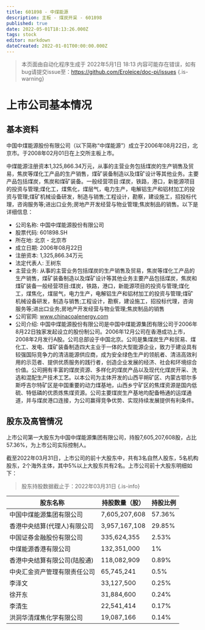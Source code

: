 ```yaml
---
title: 601898 - 中煤能源
description: 主板 - 煤炭开采 - 601898
published: true
date: 2022-05-01T18:13:26.000Z
tags: stock
editor: markdown
dateCreated: 2022-01-01T00:00:00.000Z
---
```


> 本页面由自动化程序生成于 2022年5月1日 18:13
> 内容可能存在错误，如有bug请提交issue至：https://github.com/Eroleice/doc-pi/issues
{.is-warning}

# 上市公司基本情况

## 基本资料

中国中煤能源股份有限公司（以下简称“中煤能源”）成立于2006年08月22日，北京市。于2008年02月01日在上交所主板上市。

中煤能源注册资本1,325,866.34万元，从事的主营业务包括煤炭的生产销售及贸易，焦炭等煤化工产品的生产销售，煤矿装备制造以及煤矿设计等其他业务。主要产品包括煤炭，焦炭和煤矿装备。一般经营项目:煤炭，铁路，港口，新能源项目的投资与管理;煤化工，煤焦化，煤层气，电力生产，电解铝生产和铝材加工的投资与管理;煤矿机械设备研发，制造与销售;工程设计，勘察，建设施工，招投标代理，咨询服务等;进出口业务;房地产开发经营与物业管理;焦炭制品的销售。以下是详细信息：

- 公司名称: 中国中煤能源股份有限公司
- 股票代码: 601898.SH
- 所在地: 北京 - 北京市
- 成立日期: 2006年08月22日
- 注册资本: 1,325,866.34万元
- 法定代表人: 王树东
- 主营业务: 从事的主营业务包括煤炭的生产销售及贸易，焦炭等煤化工产品的生产销售，煤矿装备制造以及煤矿设计等其他业务主要产品包括煤炭，焦炭和煤矿装备一般经营项目:煤炭，铁路，港口，新能源项目的投资与管理;煤化工，煤焦化，煤层气，电力生产，电解铝生产和铝材加工的投资与管理;煤矿机械设备研发，制造与销售;工程设计，勘察，建设施工，招投标代理，咨询服务等;进出口业务;房地产开发经营与物业管理;焦炭制品的销售
- 公司官网: www.chinacoalenergy.com
- 公司介绍: 中国中煤能源股份有限公司是中国中煤能源集团有限公司于2006年8月22日独家发起设立的股份制公司。2006年12月公司在香港成功上市，2008年2月发行A股。公司总部设于中国北京。公司是集煤炭生产和贸易、煤化工、发电、煤矿装备制造四大主业于一体的大型能源企业，致力于建设具有较强国际竞争力的清洁能源供应商，成为安全绿色生产的领航者、清洁高效利用的示范者、提供优质服务的践行者，创造企业发展的经济、社会和环境综合价值。公司拥有丰富的煤炭资源、多样化的煤炭产品以及现代化煤炭开采、洗选和混配生产技术工艺。以本公司为主体开发的山西平朔矿区、内蒙古鄂尔多斯呼吉尔特矿区是中国重要的动力煤基地，山西乡宁矿区的焦煤资源是国内低硫、特低磷的优质炼焦煤资源。公司主要煤炭生产基地均配备畅通的运煤通道，并与煤炭港口连接，为公司赢得竞争优势、实现持续发展提供有利条件。


## 股东及高管情况

上市公司第一大股东为中国中煤能源集团有限公司，持股7,605,207,608股，占比57.36%，为上市公司实际控制人。

截至2022年03月31日，上市公司的前十大股东中，共有3名自然人股东，5名机构股东，2个海外主体，其中5%以上大股东共有2名。上市公司前十大股东明细如下：

> 股东持股数据截止于：2022年03月31日
{.is-info}

| 股东名称 | 持股数量（股） | 持股比例 |
| --- | --- | --- |
| 中国中煤能源集团有限公司 | 7,605,207,608 | 57.36% |
| 香港中央结算(代理人)有限公司 | 3,957,167,108 | 29.85% |
| 中国证券金融股份有限公司 | 335,624,355 | 2.53% |
| 中煤能源香港有限公司 | 132,351,000 | 1% |
| 香港中央结算有限公司(陆股通) | 118,082,909 | 0.89% |
| 中央汇金资产管理有限责任公司 | 65,745,241 | 0.5% |
| 李泽文 | 33,127,500 | 0.25% |
| 徐开东 | 31,884,600 | 0.24% |
| 李清生 | 22,541,414 | 0.17% |
| 洪洞华清煤焦化学有限公司 | 19,087,166 | 0.14% |




